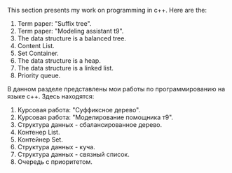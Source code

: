 This section presents my work on programming in c++.
Here are the:
1) Term paper: "Suffix tree".
2) Term paper: "Modeling assistant t9".
3) The data structure is a balanced tree.
4) Content List.
5) Set Container.
6) The data structure is a heap.
7) The data structure is a linked list.
8) Priority queue.


В данном разделе представлены мои работы по программированию на языке с++.
Здесь находятся:
1) Курсовая работа: "Суффиксное дерево".
2) Курсовая работа: "Моделирование помощника т9".
3) Структура данных - сбалансированное дерево.
4) Контенер List.
5) Контейнер Set.
6) Структура данных - куча.
7) Структура данных - связный список.
8) Очередь с приоритетом.
